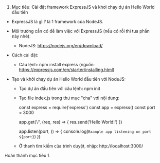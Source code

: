 1. Mục tiêu: Cài đặt framework ExpressJS và khơi chạy dự án Hello World đầu tiên

* ExpressJS là gì ? là 1 framework của NodeJS.

* Môi trường cần có để làm việc với ExpressJS (nếu có rồi thì tua phần này nhé):
    - NodeJS: https://nodejs.org/en/download/

* Cách cài đặt:
    - Câu lệnh: npm install express (nguồn: https://expressjs.com/en/starter/installing.html)

* Tạo và khởi chạy dự án Hello World đầu tiên với NodeJS:
    - Tạo dự án đầu tiên với câu lệnh: npm init
    - Tạo file index.js trong thư mục "cha" với nội dung:

        const express = require('express')
        const app = express()
        const port = 3000

        app.get('/', (req, res) => {
        res.send('Hello World!')
        })

        app.listen(port, () => {
        console.log(`Example app listening on port ${port}`)
        })
    - Ở thanh tìm kiếm của trình duyệt, nhập: http://localhost:3000/


Hoàn thành mục tiêu 1. 